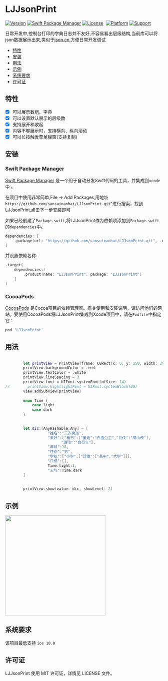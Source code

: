 # LJJsonPrint

[![Version](https://img.shields.io/cocoapods/v/LJJsonPrint.svg?style=flat)](https://cocoapods.org/pods/LJJsonPrint)
[![Swift Package Manager](https://img.shields.io/badge/Swift_Package_Manager-compatible-orange?style=flat-square)](https://img.shields.io/badge/Swift_Package_Manager-compatible-orange?style=flat-square)
[![License](https://img.shields.io/badge/license-MIT-green.svg?style=flat)](https://raw.githubusercontent.com/LJJsonPrint/main/LICENSE)&nbsp;
[![Platform](https://img.shields.io/cocoapods/p/LJJsonPrint.svg?style=flat)](https://cocoapods.org/pods/LJJsonPrint)
[![Support](https://img.shields.io/badge/support-iOS%2010%2B%20-blue.svg?style=flat)](https://www.apple.com/nl/ios/)&nbsp;



日常开发中,控制台打印的字典日志并不友好,不容易看出层级结构,当前库可以将json数据展示出来,类似于[json.cn](http://www.json.cn),方便日常开发调试

- [特性](#特性)
- [安装](#安装)
- [用法](#用法)
- [示例](#示例)
- [系统要求](#系统要求)
- [许可证](#许可证)

## 特性

- [x] 可以展示数组、字典
- [x] 可以设置默认展示的层级数
- [x] 支持展开和收起
- [x] 内容不够展示时，支持横向、纵向滚动
- [x] 可以长按触发菜单弹窗(支持复制)

## 安装

### Swift Package Manager

[Swift Package Manager](https://swift.org/package-manager/) 是一个用于自动分发Swift代码的工具，并集成到`xcode`中 。

在项目中使用非常简单,File -> Add Packages,用地址`https://github.com/sansuinanhai/LJJsonPrint.git`"进行搜索，找到LJJsonPrint,点击下一步安装即可


如果已经创建了`Package.swift`,将LJJsonPrint作为依赖项添加到`Package.swift`的`dependencies`中。

```swift
dependencies: [
    .package(url: "https://github.com/sansuinanhai/LJJsonPrint.git", .upToNextMajor(from: "0.5.0"))
]
```

并设置依赖名称:

```swift
.target(
    dependencies:[
        .product(name: "LJJsonPrint", package: "LJJsonPrint")
    ]
)
```


### CocoaPods

[CocoaPods](https://cocoapods.org) 是Cocoa项目的依赖管理器。有关使用和安装说明，请访问他们的网站。要使用CocoaPods将LJJsonPrint集成到Xcode项目中，请在`Podfile`中指定它：

```ruby
pod 'LJJsonPrint'
```


## 用法

```swift
				
        let printView = PrintView(frame: CGRect(x: 0, y: 150, width: 300, height: 300))
        printView.backgroundColor = .red
        printView.textColor = .white
        printView.lineSpacing = 3
        printView.font = UIFont.systemFont(ofSize: 14)
//        printView.hightlightFont = UIFont.systemBlack(20)
        view.addSubview(printView)
        
        enum Time {
            case light
            case dark
        }
        
        
        let dic:[AnyHashable:Any] = [
                   "姓名":"三岁男孩",
                   "爱好":["看书":["童话":"白雪公主","武侠":"蜀山传"],
                         "运动":"自行车"],
                   "年龄":18,
                   "性别":"男",
                   "学校":["小学",["其他":["高中","大学"]]],
                   "目标":[],
                   Time.light:1,
                   "天气":Time.dark
        ]
        
        
        printView.show(value: dic, showLevel: 2)
```

## 示例

<img src="https://raw.github.com/sansuinanhai/LJJsonPrint/main/Example/gif/demo.gif" width="320">




## 系统要求

该项目最低支持 `ios 10.0`

## 许可证
LJJsonPrint 使用 MIT 许可证，详情见 LICENSE 文件。
